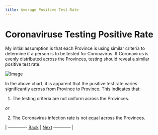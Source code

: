 ```yaml
---
title: Average Positive Test Rate
---
```

# Coronaviruse Testing Positive Rate
My initial assumption is that each Province is using similar criteria to determine if a person is to be tested for Coronavirus.  If Coronavirus is evenly distributed across the Provinces, testing should reveal a similar positive test rate.  


![Image](https://acarmichael20.github.io/Canada-Covid-Testing/HitRate.png)


In the above chart, it is apparent that the positive test rate varies significantly across from Province to Province.  This indicates that:
1. The testing criteria are not uniform across the Provinces.

*or*

2. The Coronavirus infection rate is not equal across the Provinces.


<p>| ————-
<a href="https://acarmichael20.github.io/Canada-Covid-Testing/page2.html">Back</a> | <a href="https://acarmichael20.github.io/Canada-Covid-Testing/page4.html">Next</a>
———— |</p>
